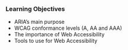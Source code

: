 ### Learning Objectives

- ARIA’s main purpose
- WCAG conformance levels (A, AA and AAA)
- The importance of Web Accessibility
- Tools to use for Web Accessibility